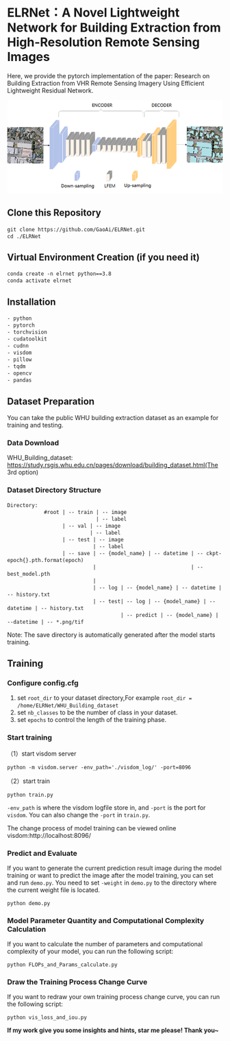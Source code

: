 # ELRNet：A Novel Lightweight Network for Building Extraction from High-Resolution Remote Sensing Images

Here, we provide the pytorch implementation of the paper: Research on Building Extraction from VHR Remote Sensing
Imagery Using Efficient Lightweight Residual Network.

![image-20210228153142126](./Architecture.tif)

## Clone this Repository
```
git clone https://github.com/GaoAi/ELRNet.git
cd ./ELRNet
```

## Virtual Environment Creation (if you need it)
```
conda create -n elrnet python==3.8
conda activate elrnet
```

## Installation
```
- python
- pytorch
- torchvision
- cudatoolkit
- cudnn
- visdom
- pillow
- tqdm
- opencv
- pandas
```

## Dataset Preparation
You can take the public WHU building extraction dataset as an example for training and testing. 
### Data Download
WHU_Building_dataset: https://study.rsgis.whu.edu.cn/pages/download/building_dataset.html(The 3rd option)
### Dataset Directory Structure
```
Directory:
            #root | -- train | -- image 
                             | -- label 
                  | -- val | -- image 
                           | -- label    
                  | -- test | -- image 
                            | -- label
                  | -- save | -- {model_name} | -- datetime | -- ckpt-epoch{}.pth.format(epoch)
                            |                               | -- best_model.pth
                            |
                            | -- log | -- {model_name} | -- datetime | -- history.txt
                            | -- test| -- log | -- {model_name} | --datetime | -- history.txt
                                     | -- predict | -- {model_name} | --datetime | -- *.png/tif

```
Note: The save directory is automatically generated after the model starts training.

## Training
### Configure config.cfg
1. set `root_dir` to your dataset directory,For example `root_dir = /home/ELRNet/WHU_Building_dataset`
2. set `nb_classes` to be the number of class in your dataset.
3. set `epochs` to control the length of the training phase.
### Start training
（1）start visdom server
```
python -m visdom.server -env_path='./visdom_log/' -port=8096
```

（2）start train
```
python train.py
```
`-env_path` is where the visdom logfile store in, and `-port` is the port for `visdom`. You can also change the `-port` in `train.py`.

The change process of model training can be viewed online visdom:http://localhost:8096/
### Predict and Evaluate
If you want to generate the current prediction result image during the model training or want to predict the image after the model training, you can set and run `demo.py`. You need to set `-weight` in `demo.py` to the directory where the current weight file is located.
```
python demo.py
```
### Model Parameter Quantity and Computational Complexity Calculation
If you want to calculate the number of parameters and computational complexity of your model, you can run the following script:
```
python FLOPs_and_Params_calculate.py
```
### Draw the Training Process Change Curve
If you want to redraw your own training process change curve, you can run the following script:
```
python vis_loss_and_iou.py
```
**If my work give you some insights and hints, star me please! Thank you~**
